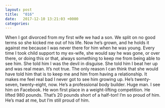 ```yaml
---
layout: post
title:  "016"
date:   2017-12-10 13:21:03 +0000
categories: 
---
```



When I got divorced from my first wife we had a son. We split on no good terms so she kicked me out of his life. Now he’s grown, and he holds it against me because I was never there for him when he was young. Every time I took child support to my ex-wife, she would say he was gone, or over there, or doing this or that, always something to keep me from being able to see him. She told him I was the devil in disguise. She told him I beat her up and was real mean. It’s not true. The only reason I can think that she would have told him that is to keep me and him from having a relationship. It makes me feel real bad I never got to see him growing up.
He’s twenty-seven, twenty-eight, now. He’s a professional body builder. Huge man. I see him on Facebook. He won first place in a weight-lifting competition. He lifted 980 pounds. That’s 20 pounds short of a half-ton! I’m so proud of him. He’s mad at me, but I’m still proud of him.
